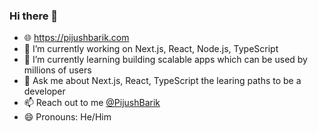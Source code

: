 ### Hi there 👋
- 🌐 <a href="https://pijushbarik.com">https://pijushbarik.com</a>
- 🔭 I’m currently working on Next.js, React, Node.js, TypeScript
- 🌱 I’m currently learning building scalable apps which can be used by millions of users
- 💬 Ask me about Next.js, React, TypeScript the learing paths to be a developer
- 📫 Reach out to me <a href="https://twitter.com/PijushBarik">@PijushBarik</a>
- 😄 Pronouns: He/Him
